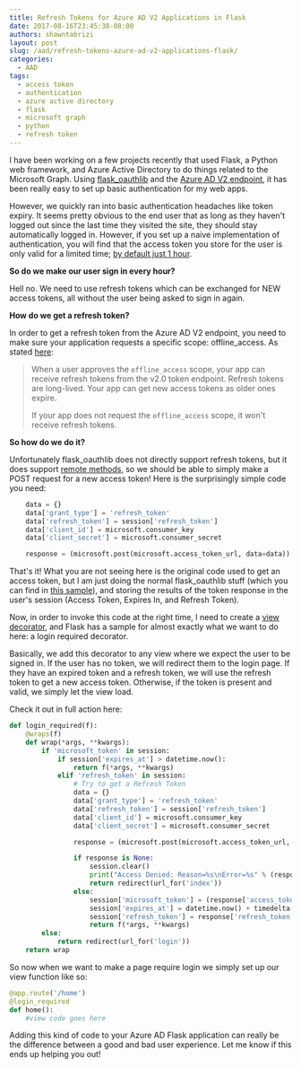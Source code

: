 ```yaml
---
title: Refresh Tokens for Azure AD V2 Applications in Flask
date: 2017-08-16T23:45:38-08:00
authors: shawntabrizi
layout: post
slug: /aad/refresh-tokens-azure-ad-v2-applications-flask/
categories:
  - AAD
tags:
  - access token
  - authentication
  - azure active directory
  - flask
  - microsoft graph
  - python
  - refresh token
---
```


I have been working on a few projects recently that used Flask, a Python web framework, and Azure Active Directory to do things related to the Microsoft Graph. Using [flask_oauthlib](https://flask-oauthlib.readthedocs.io/en/latest/) and the [Azure AD V2 endpoint](https://docs.microsoft.com/en-us/azure/active-directory/develop/active-directory-appmodel-v2-overview), it has been really easy to set up basic authentication for my web apps.

However, we quickly ran into basic authentication headaches like token expiry. It seems pretty obvious to the end user that as long as they haven't logged out since the last time they visited the site, they should stay automatically logged in. However, if you set up a naive implementation of authentication, you will find that the access token you store for the user is only valid for a limited time; [by default just 1 hour](https://docs.microsoft.com/en-us/azure/active-directory/active-directory-configurable-token-lifetimes).

**So do we make our user sign in every hour?**

Hell no. We need to use refresh tokens which can be exchanged for NEW access tokens, all without the user being asked to sign in again.

**How do we get a refresh token?**

In order to get a refresh token from the Azure AD V2 endpoint, you need to make sure your application requests a specific scope: offline_access. As stated [here](https://docs.microsoft.com/en-us/azure/active-directory/develop/active-directory-v2-scopes#openid-connect-scopes):

> When a user approves the `offline_access` scope, your app can receive refresh tokens from the v2.0 token endpoint. Refresh tokens are long-lived. Your app can get new access tokens as older ones expire.
>
> If your app does not request the `offline_access` scope, it won't receive refresh tokens.

**So how do we do it?**

Unfortunately flask_oauthlib does not directly support refresh tokens, but it does support [remote methods](https://flask-oauthlib.readthedocs.io/en/latest/client.html?highlight=post#invoking-remote-methods), so we should be able to simply make a POST request for a new access token! Here is the surprisingly simple code you need:

```python
    data = {}
    data['grant_type'] = 'refresh_token'
    data['refresh_token'] = session['refresh_token']
    data['client_id'] = microsoft.consumer_key
    data['client_secret'] = microsoft.consumer_secret

    response = (microsoft.post(microsoft.access_token_url, data=data)).data
```

That's it! What you are not seeing here is the original code used to get an access token, but I am just doing the normal flask_oauthlib stuff (which you can find in [this sample](https://github.com/Azure-Samples/active-directory-python-flask-graphapi-web-v2)), and storing the results of the token response in the user's session (Access Token, Expires In, and Refresh Token).

Now, in order to invoke this code at the right time, I need to create a [view decorator](http://flask.pocoo.org/docs/0.12/patterns/viewdecorators/), and Flask has a sample for almost exactly what we want to do here: a login required decorator.

Basically, we add this decorator to any view where we expect the user to be signed in. If the user has no token, we will redirect them to the login page. If they have an expired token and a refresh token, we will use the refresh token to get a new access token. Otherwise, if the token is present and valid, we simply let the view load.

Check it out in full action here:

```python
def login_required(f):
    @wraps(f)
    def wrap(*args, **kwargs):
        if 'microsoft_token' in session:
            if session['expires_at'] > datetime.now():
                return f(*args, **kwargs)
            elif 'refresh_token' in session:
                # Try to get a Refresh Token
                data = {}
                data['grant_type'] = 'refresh_token'
                data['refresh_token'] = session['refresh_token']
                data['client_id'] = microsoft.consumer_key
                data['client_secret'] = microsoft.consumer_secret

                response = (microsoft.post(microsoft.access_token_url, data=data)).data

                if response is None:
                    session.clear()
                    print("Access Denied: Reason=%s\nError=%s" % (response.get('error'),request.get('error_description')))
                    return redirect(url_for('index'))
                else:
                    session['microsoft_token'] = (response['access_token'], '')
                    session['expires_at'] = datetime.now() + timedelta(seconds=int(response['expires_in']))
                    session['refresh_token'] = response['refresh_token']
                    return f(*args, **kwargs)
        else:
            return redirect(url_for('login'))
    return wrap
```

So now when we want to make a page require login we simply set up our view function like so:

```python
@app.route('/home')
@login_required
def home():
    #view code goes here
```

Adding this kind of code to your Azure AD Flask application can really be the difference between a good and bad user experience. Let me know if this ends up helping you out!
